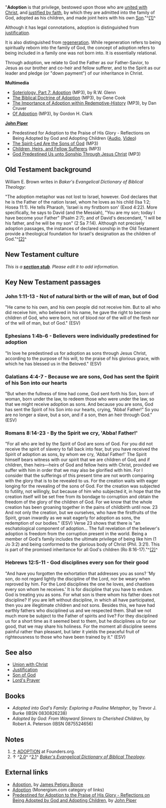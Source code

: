 "**Adoption** is that privilege, bestowed upon those who are
[united with Christ](Union_with_Christ "Union with Christ"), and
[justified by faith](Justification "Justification"), by which they
are admitted into the family of God, adopted as his children, and
made joint heirs with his own
[Son](Jesus "Jesus")."^[[1]](#note-0)^

Although it has legal connotations, adoption is distinguished from
[justification](Justification "Justification").

It is also distinguished from
[regeneration](Regeneration "Regeneration"). While regeneration
refers to being spiritually reborn into the family of God, the
concept of adoption refers to being included in a family one was
not born into. It is essentially relational.

Through adoption, we relate to God the Father as our Father-Savior,
to Jesus as our brother and co-heir and fellow sufferer, and to the
Spirit as our leader and pledge (or "down payment") of our
inheritance in Christ.


**Multimedia**

-   [Soteriology, Part 7: Adoption](http://www.solidfoodmedia.com/messages/download.php?id=66884575c09d231651b935806a6f915358bd5cff)
    (MP3), by R.W. Glenn
-   [The Biblical Doctrine of Adoption](http://podcast.unchainedradio.com/podcast/nm05242007l.mp3)
    (MP3), by Gene Cook
-   [The Importance of Adoption within Redemptive-History](http://www.youbelong.net/sites/ybnews/godsstory.mp3)
    (MP3), by Dan Cruver
-   [Of Adoption](http://www.trinitylectures.org/MP3/i1._XII_Adoption.mp3)
    (MP3), by Gordon H. Clark

**[John Piper](John_Piper "John Piper")**

-   Predestined for Adoption to the Praise of His Glory -
    Reflections on Being Adopted by God and Adopting Children
    ([Audio](http://www.desiringgod.org/download.php?file=http://www.desiringgod.org/media/audio/2004/20040620.mp3),
    [Video](http://www.desiringgod.org/download.php?file=http://www.desiringgod.org/media/video/2004/20040620_high.mp4))
-   [The Spirit-Led Are the Sons of God](http://www.desiringgod.org/download.php?file=http://www.desiringgod.org/media/audio/2002/20020414.mp3)
    (MP3)
-   [Children, Heirs, and Fellow Sufferers](http://www.desiringgod.org/download.php?file=http://www.desiringgod.org/media/audio/2002/20020421.mp3)
    (MP3)
-   [God Predestined Us unto Sonship Through Jesus Christ](http://www.desiringgod.org/download.php?file=http://www.desiringgod.org/media/audio/1992/19920308.mp3)
    (MP3)

## Old Testament background

William E. Brown writes in
*Baker's Evangelical Dictionary of Biblical Theology*:

"The adoption metaphor was not lost to Israel, however. God
declares that he is the Father of the nation Israel, whom he loves
as his child (Isa 1:2; Hosea 11:1). He tells Pharaoh, 'Israel is my
firstborn son' (Exod 4:22). More specifically, he says to David
(and the Messiah), "You are my son; today I have become your
Father" (Psalm 2:7); and of David's descendant, "I will be his
father, and he will be my son" (2 Sa 7:14). Although not precisely
adoption passages, the instances of declared sonship in the Old
Testament provide a theological foundation for Israel's designation
as the children of God."^[[2]](#note-baker)^
## New Testament culture

*This is a **[section stub](http://www.theopedia.com/Category:Theopedia_sectionstubs "Category:Theopedia sectionstubs")**. Please edit it to add information.*
## Key New Testament passages

### John 1:11-13 - Not of natural birth or the will of man, but of God

"He came to his own, and his own people did not receive him. But to
all who did receive him, who believed in his name, he gave the
right to become children of God, who were born, not of blood nor of
the will of the flesh nor of the will of man, but of God." (ESV)
### Ephesians 1:4b-6 - Believers were individually predestined for adoption

"In love he predestined us for adoption as sons through Jesus
Christ, according to the purpose of his will, to the praise of his
glorious grace, with which he has blessed us in the Beloved." (ESV)
### Galatians 4:4-7 - Because we are sons, God has sent the Spirit of his Son into our hearts

"But when the fullness of time had come, God sent forth his Son,
born of woman, born under the law, to redeem those who were under
the law, so that we might receive adoption as sons. And because you
are sons, God has sent the Spirit of his Son into our hearts,
crying, “Abba! Father!” So you are no longer a slave, but a son,
and if a son, then an heir through God." (ESV)
### Romans 8:14-23 - By the Spirit we cry, 'Abba! Father!'

"For all who are led by the Spirit of God are sons of God. For you
did not receive the spirit of slavery to fall back into fear, but
you have received the Spirit of adoption as sons, by whom we cry,
'Abba! Father!' The Spirit himself bears witness with our spirit
that we are children of God, and if children, then heirs—heirs of
God and fellow heirs with Christ, provided we suffer with him in
order that we may also be glorified with him. For I consider that
the sufferings of this present time are not worth comparing with
the glory that is to be revealed to us. For the creation waits with
eager longing for the revealing of the sons of God. For the
creation was subjected to futility, not willingly, but because of
him who subjected it, in hope that the creation itself will be set
free from its bondage to corruption and obtain the freedom of the
glory of the children of God. For we know that the whole creation
has been groaning together in the pains of childbirth until now. 23
And not only the creation, but we ourselves, who have the
firstfruits of the Spirit, groan inwardly as we wait eagerly for
adoption as sons, the redemption of our bodies." (ESV)
Verse 23 shows that there is "an eschatological component of
adoption... The full revelation of the believer's adoption is
freedom from the corruption present in the world. Being a member of
God's family includes the ultimate privilege of being like him (1
Jo 3:2) and being conformed to the glorious body of Christ (Phil.
3:21). This is part of the promised inheritance for all God's
children (Ro 8:16-17)."^[[2]](#note-baker)^

### Hebrews 12:5-11 - God disciplines every son for their good

"And have you forgotten the exhortation that addresses you as sons?
'My son, do not regard lightly the discipline of the Lord, nor be
weary when reproved by him. For the Lord disciplines the one he
loves, and chastises every son whom he receives.' It is for
discipline that you have to endure. God is treating you as sons.
For what son is there whom his father does not discipline? If you
are left without discipline, in which all have participated, then
you are illegitimate children and not sons. Besides this, we have
had earthly fathers who disciplined us and we respected them. Shall
we not much more be subject to the Father of spirits and live? For
they disciplined us for a short time as it seemed best to them, but
he disciplines us for our good, that we may share his holiness. For
the moment all discipline seems painful rather than pleasant, but
later it yields the peaceful fruit of righteousness to those who
have been trained by it." (ESV)
## See also

-   [Union with Christ](Union_with_Christ "Union with Christ")
-   [Justification](Justification "Justification")
-   [Son of God](Son_of_God "Son of God")
-   [Lord's Prayer](Lord's_Prayer "Lord's Prayer")

## Books

-   *Adopted into God's Family: Exploring a Pauline Metaphor*, by
    Trevor J. Burke (IBSN 0830826238)
-   *Adopted by God: From Wayward Sinners to Cherished Children*,
    by Robert A. Peterson (IBSN 0875524656)

## Notes

1.  [↑](#ref-0)
    [ADOPTION](http://www.founders.org/library/boyce1/ch36.html) at
    Founders.org.
2.  ↑ ^[2.0](#ref-baker_0)^ ^[2.1](#ref-baker_1)^
    [*Baker's Evangelical Dictionary of Biblical Theology*](http://bible.crosswalk.com/Dictionaries/BakersEvangelicalDictionary/bed.cgi?number=T17).

## External links

-   [Adoption](http://www.founders.org/library/boyce1/ch36.html),
    by [James Petigru Boyce](James_Petigru_Boyce "James Petigru Boyce")
-   [Adoption](http://www.monergism.com/directory/link_category/Adoption/)
    (Monergism.com category of links)
-   [Predestined for Adoption to the Praise of His Glory - Reflections on Being Adopted by God and Adopting Children](http://www.desiringgod.org/ResourceLibrary/Sermons/ByDate/2004/175_Predestined_for_Adoption_to_the_Praise_of_His_Glory/),
    by [John Piper](John_Piper "John Piper")



